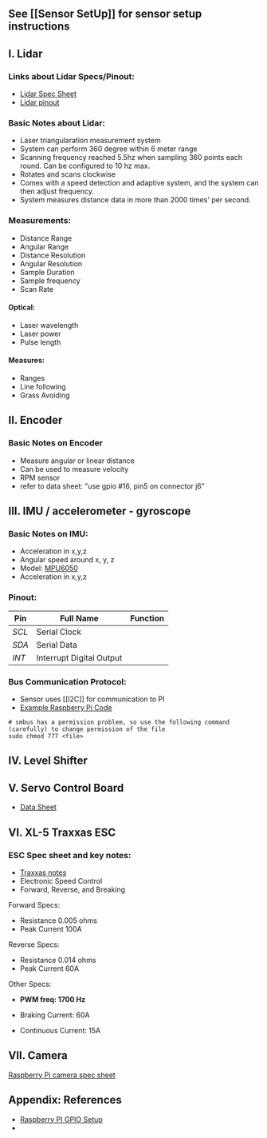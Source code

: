## See [[Sensor SetUp]] for sensor setup instructions

## I. Lidar

### Links about Lidar Specs/Pinout:

- [Lidar Spec Sheet](https://www.digikey.dk/htmldatasheets/production/3265529/0/0/1/a1m8.html)
- [Lidar pinout](https://bucket-download.slamtec.com/e680b4e2d99c4349c019553820904f28c7e6ec32/LM108_SLAMTEC_rplidarkit_usermaunal_A1M8_v1.0_en.pdf)

### Basic Notes about Lidar:

- Laser triangularation measurement system
- System can perform 360 degree within 6 meter range
- Scanning frequency reached 5.5hz when sampling 360 points each round. Can be configured to 10 hz max.
- Rotates and scans clockwise
- Comes with a speed detection and adaptive system, and the system can then adjust frequency.
- System measures distance data in more than 2000 times' per second.

### Measurements:
- Distance Range
- Angular Range
- Distance Resolution
- Angular Resolution
- Sample Duration
- Sample frequency
- Scan Rate
#### Optical:
- Laser wavelength
- Laser power
- Pulse length
#### Measures:
- Ranges
- Line following
- Grass Avoiding

## II. Encoder 

### Basic Notes on Encoder

- Measure angular or linear distance
- Can be used to measure velocity
- RPM sensor
- refer to data sheet: "use gpio #16, pin5 on connector j6"

## III. IMU / accelerometer - gyroscope

### Basic Notes on IMU:

- Acceleration in x,y,z
- Angular speed around x, y, z
- Model: [MPU6050](https://invensense.tdk.com/wp-content/uploads/2015/02/MPU-6000-Datasheet1.pdf)
- Acceleration in x,y,z

### Pinout:
| Pin | Full Name | Function |
| - | - | - |
| *SCL* | Serial Clock | |
| *SDA* | Serial Data | |
| *INT* | Interrupt Digital Output | |

### Bus Communication Protocol:

- Sensor uses [[I2C]] for communication to PI
- [Example Raspberry Pi Code](https://www.electronicwings.com/raspberry-pi/mpu6050-accelerometergyroscope-interfacing-with-raspberry-pi)

```shell
# smbus has a permission problem, so use the following command (carefully) to change permission of the file
sudo chmod 777 <file>
```

## IV. Level Shifter

## V. Servo Control Board
- [Data Sheet](https://cdn-shop.adafruit.com/datasheets/PCA9685.pdf)


## VI. XL-5 Traxxas ESC

### ESC Spec sheet and key notes:

- [Traxxas notes](Documents/Electronic_Speed_Control.pdf)
- Electronic Speed Control
- Forward, Reverse, and Breaking

Forward Specs:
- Resistance 0.005 ohms
- Peak Current 100A

Reverse Specs:
- Resistance 0.014 ohms
- Peak Current 60A

Other Specs: 
- **PWM freq: 1700 Hz**
* Braking Current: 60A
- Continuous Current: 15A

## VII. Camera
[Raspberry Pi camera spec sheet](https://www.raspberrypi.com/documentation/accessories/camera.html)

## Appendix: References
- [Raspberry PI GPIO Setup](https://ubuntu.com/tutorials/gpio-on-raspberry-pi#1-overview)
- 